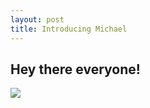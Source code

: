 ```yaml
---
layout: post
title: Introducing Michael
---
```


## Hey there everyone!

![](./assets/profile.jpg)